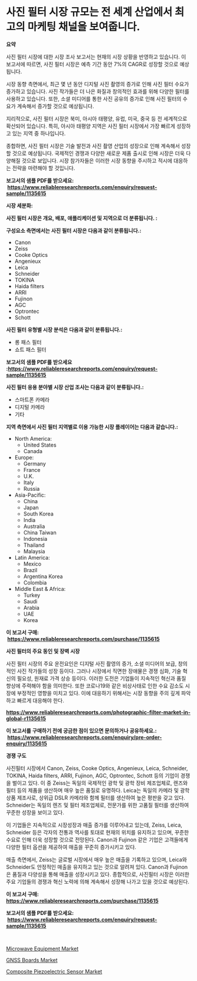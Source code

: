 <p><h1>사진 필터 시장 규모는 전 세계 산업에서 최고의 마케팅 채널을 보여줍니다.</h1></p><p><strong>요약</strong></p>
<p><p>사진 필터 시장에 대한 시장 조사 보고서는 현재의 시장 상황을 반영하고 있습니다. 이 보고서에 따르면, 사진 필터 시장은 예측 기간 동안 7%의 CAGR로 성장할 것으로 예상됩니다. </p><p>시장 동향 측면에서, 최근 몇 년 동안 디지털 사진 촬영의 증가로 인해 사진 필터 수요가 증가하고 있습니다. 사진 작가들은 더 나은 화질과 창의적인 효과를 위해 다양한 필터를 사용하고 있습니다. 또한, 소셜 미디어를 통한 사진 공유의 증가로 인해 사진 필터의 수요가 계속해서 증가할 것으로 예상됩니다.</p><p>지리적으로, 사진 필터 시장은 북미, 아시아 태평양, 유럽, 미국, 중국 등 전 세계적으로 확산되어 있습니다. 특히, 아시아 태평양 지역은 사진 필터 시장에서 가장 빠르게 성장하고 있는 지역 중 하나입니다. </p><p>종합하면, 사진 필터 시장은 기술 발전과 사진 촬영 산업의 성장으로 인해 계속해서 성장할 것으로 예상됩니다. 국제적인 경쟁과 다양한 새로운 제품 출시로 인해 시장은 더욱 다양해질 것으로 보입니다. 시장 참가자들은 이러한 시장 동향을 주시하고 적시에 대응하는 전략을 마련해야 할 것입니다.</p></p>
<p><strong>보고서의 샘플 PDF를 받으세요: &nbsp;<a href="https://www.reliableresearchreports.com/enquiry/request-sample/1135615">https://www.reliableresearchreports.com/enquiry/request-sample/1135615</a></strong></p>
<p><strong>시장 세분화:</strong></p>
<p><strong> 사진 필터 시장은 개요, 배포, 애플리케이션 및 지역으로 더 분류됩니다. :</strong></p>
<p><strong>구성요소 측면에서는 사진 필터 시장은 다음과 같이 분류됩니다.:</strong></p>
<p><ul><li>Canon</li><li>Zeiss</li><li>Cooke Optics</li><li>Angenieux</li><li>Leica</li><li>Schneider</li><li>TOKINA</li><li>Haida filters</li><li>ARRI</li><li>Fujinon</li><li>AGC</li><li>Optrontec</li><li>Schott</li></ul></p>
<p><strong> 사진 필터 유형별 시장 분석은 다음과 같이 분류됩니다.:</strong></p>
<p><ul><li>롱 패스 필터</li><li>쇼트 패스 필터</li></ul></p>
<p><strong>보고서의 샘플 PDF를 받으세요 :<a href="https://www.reliableresearchreports.com/enquiry/request-sample/1135615">https://www.reliableresearchreports.com/enquiry/request-sample/1135615</a></strong></p>
<p><strong> 사진 필터 응용 분야별 시장 산업 조사는 다음과 같이 분류됩니다.:</strong></p>
<p><ul><li>스마트폰 카메라</li><li>디지털 카메라</li><li>기타</li></ul></p>
<p><strong>지역 측면에서 사진 필터 지역별로 이용 가능한 시장 플레이어는 다음과 같습니다.:</strong></p>
<p><ul>
    <li>
        North America:
        <ul>
            <li>United States</li>
            <li>Canada</li>
        </ul>
    </li>
    <li>
        Europe:
        <ul>
            <li>Germany</li>
            <li>France</li>
            <li>U.K.</li>
            <li>Italy</li>
            <li>Russia</li>
        </ul>
    </li>
    <li>
        Asia-Pacific:
        <ul>
            <li>China</li>
            <li>Japan</li>
            <li>South Korea</li>
            <li>India</li>
            <li>Australia</li>
            <li>China Taiwan</li>
            <li>Indonesia</li>
            <li>Thailand</li>
            <li>Malaysia</li>
        </ul>
    </li>
    <li>
        Latin America:
        <ul>
            <li>Mexico</li>
            <li>Brazil</li>
            <li>Argentina Korea</li>
            <li>Colombia</li>
        </ul>
    </li>
    <li>
        Middle East & Africa:
        <ul>
            <li>Turkey</li>
            <li>Saudi</li>
            <li>Arabia</li>
            <li>UAE</li>
            <li>Korea</li>
        </ul>
    </li>
    </ul></p>
<p><strong>이 보고서 구매: &nbsp;<a href="https://www.reliableresearchreports.com/purchase/1135615">https://www.reliableresearchreports.com/purchase/1135615</a></strong></p>
<p><strong>사진 필터의 주요 동인 및 장벽 시장</strong></p>
<p><p>사진 필터 시장의 주요 운전요인은 디지털 사진 촬영의 증가, 소셜 미디어의 보급, 창의적인 사진 작가들의 성장 등이다. 그러나 시장에서 직면한 장애물은 경쟁 심화, 기술 혁신의 필요성, 원재료 가격 상승 등이다. 이러한 도전은 기업들이 지속적인 혁신과 품질 향상에 주력해야 함을 의미한다. 또한 코로나19와 같은 비상사태로 인한 수요 감소도 시장에 부정적인 영향을 미치고 있다. 이에 대응하기 위해서는 시장 동향을 주의 깊게 파악하고 빠르게 대응해야 한다.</p></p>
<p><strong><a href="https://www.reliableresearchreports.com/photographic-filter-market-in-global-r1135615">https://www.reliableresearchreports.com/photographic-filter-market-in-global-r1135615</a></strong></p>
<p><strong>이 보고서를 구매하기 전에 궁금한 점이 있으면 문의하거나 공유하세요.: &nbsp;<a href="https://www.reliableresearchreports.com/enquiry/pre-order-enquiry/1135615">https://www.reliableresearchreports.com/enquiry/pre-order-enquiry/1135615</a></strong></p>
<p><strong>경쟁 구도</strong></p>
<p><p>사진필터 시장에서 Canon, Zeiss, Cooke Optics, Angenieux, Leica, Schneider, TOKINA, Haida filters, ARRI, Fujinon, AGC, Optrontec, Schott 등의 기업이 경쟁을 벌이고 있다. 이 중 Zeiss는 독일의 국제적인 광학 및 광학 장비 제조업체로, 렌즈와 필터 등의 제품을 생산하며 매우 높은 품질로 유명하다. Leica는 독일의 카메라 및 광학 상품 제조사로, 상위급 DSLR 카메라와 함께 필터를 생산하여 높은 평판을 갖고 있다. Schneider는 독일의 렌즈 및 필터 제조업체로, 전문가를 위한 고품질 필터를 생산하여 꾸준한 성장을 보이고 있다.</p><p>이 기업들은 지속적으로 시장성장과 매출 증가를 이루어내고 있는데, Zeiss, Leica, Schneider 등은 각자의 전통과 역사를 토대로 현재의 위치를 유지하고 있으며, 꾸준한 수요로 인해 더욱 성장할 것으로 전망된다. Canon과 Fujinon 같은 기업은 고객들에게 다양한 필터 옵션을 제공하여 매출을 꾸준히 증가시키고 있다.</p><p>매출 측면에서, Zeiss는 글로벌 시장에서 매우 높은 매출을 기록하고 있으며, Leica와 Schneider도 안정적인 매출을 유지하고 있는 것으로 알려져 있다. Canon과 Fujinon은 품질과 다양성을 통해 매출을 성장시키고 있다. 종합적으로, 사진필터 시장은 이러한 주요 기업들의 경쟁과 혁신 노력에 의해 계속해서 성장해 나가고 있을 것으로 예상된다.</p></p>
<p><strong>이 보고서 구매: &nbsp; <a href="https://www.reliableresearchreports.com/purchase/1135615">https://www.reliableresearchreports.com/purchase/1135615</a></strong></p>
<p><strong>보고서의 샘플 PDF를 받으세요: &nbsp;<a href="https://www.reliableresearchreports.com/enquiry/request-sample/1135615">https://www.reliableresearchreports.com/enquiry/request-sample/1135615</a></strong><strong></strong></p>
<p>&nbsp;</p>
<p><p><a href="https://www.linkedin.com/pulse/microwave-equipment-market-exploring-share-trends-future-growth-bs5xf?trackingId=EDYXAVgRmYA0PT8XNdb9yA%3D%3D">Microwave Equipment Market</a></p><p><a href="https://www.linkedin.com/pulse/gnss-boards-market-size-cagr-trends-2024-2030-brainorm-wa98f?trackingId=wWpAbG7WxqECT7w67ms8Vg%3D%3D">GNSS Boards Market</a></p><p><a href="https://www.linkedin.com/pulse/composite-piezoelectric-sensor-market-comprehensive-assessment-kkg5f?trackingId=1AFVwD0pzJJyO4%2FymzYB0Q%3D%3D">Composite Piezoelectric Sensor Market</a></p></p>